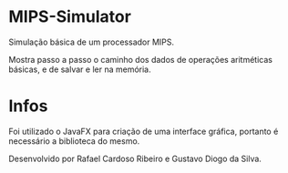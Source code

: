 # MIPS-Simulator
Simulação básica de um processador MIPS.

Mostra passo a passo o caminho dos dados de operações aritméticas básicas, e de salvar e ler na memória.

# Infos
Foi utilizado o JavaFX para criação de uma interface gráfica, portanto é necessário a biblioteca do mesmo.

Desenvolvido por Rafael Cardoso Ribeiro e Gustavo Diogo da Silva.
